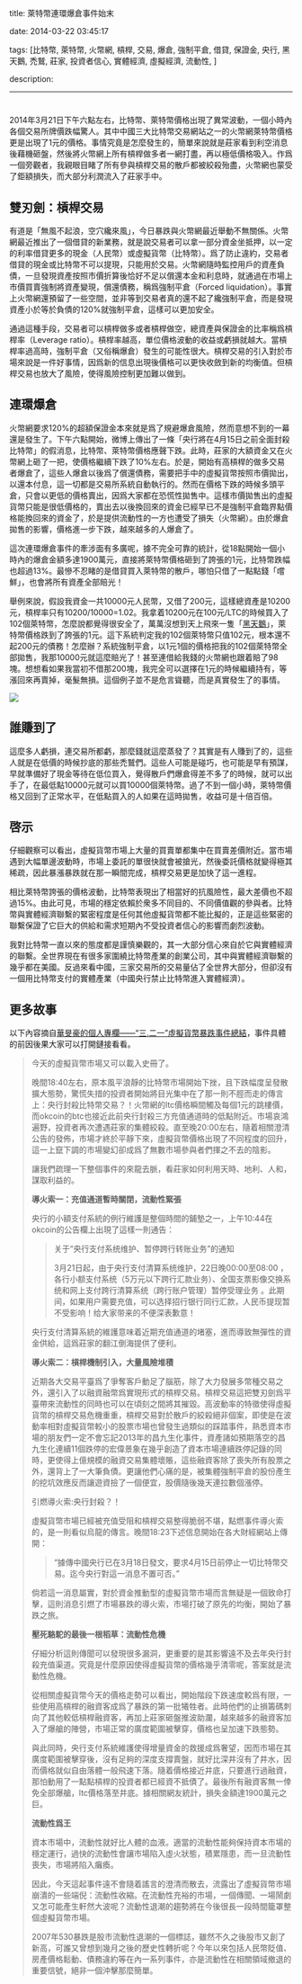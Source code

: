 title: 萊特幣連環爆倉事件始末

date: 2014-03-22 03:45:17

tags: [比特幣, 萊特幣, 火幣網, 槓桿, 交易, 爆倉, 強制平倉, 借貸, 保證金, 央行, 黑天鵝, 禿鷲, 莊家, 投資者信心, 實體經濟, 虛擬經濟, 流動性, ]

description: 

---
# 

2014年3月21日下午六點左右，比特幣、萊特幣價格出現了異常波動，一個小時內各個交易所牌價跌幅驚人。其中中國三大比特幣交易網站之一的火幣網萊特幣價格更是出現了1元的價格。事情究竟是怎麼發生的，簡單來說就是莊家看到利空消息後藉機砸盤，然後將火幣網上所有槓桿做多者一網打盡，再以極低價格吸入。作爲一個旁觀者，我親眼目睹了所有參與槓桿交易的散戶都被絞殺殆盡，火幣網也蒙受了鉅額損失，而大部分利潤流入了莊家手中。

## 雙刃劍：槓桿交易

有道是「無風不起浪，空穴纔來風」，今日暴跌與火幣網最近舉動不無關係。火幣網最近推出了一個借貸的新業務，就是說交易者可以拿一部分資金坐抵押，以一定的利率借貸更多的現金（人民幣）或虛擬貨幣（比特幣）。爲了防止違約，交易者借貸的現金或比特幣不可以提現，只能用於交易。火幣網隨時監控用戶的資產負債，一旦發現資產按照市價折算後恰好不足以償還本金和利息時，就通過在市場上市價買賣強制將資產變現，償還債務，稱爲強制平倉（Forced liquidation）。事實上火幣網還預留了一些空間，並非等到交易者真的還不起了纔強制平倉，而是發現資產小於等於負債的120%就強制平倉，這樣可以更加安全。

通過這種手段，交易者可以槓桿做多或者槓桿做空，總資產與保證金的比率稱爲槓桿率（Leverage ratio）。槓桿率越高，單位價格波動的收益或虧損就越大。當槓桿率過高時，強制平倉（又俗稱爆倉）發生的可能性很大。槓桿交易的引入對於市場來說是一件好事情，因爲新的信息出現後價格可以更快收斂到新的均衡值。但槓桿交易也放大了風險，使得風險控制更加難以做到。

## 連環爆倉

火幣網要求120%的超額保證金本來就是爲了規避爆倉風險，然而意想不到的一幕還是發生了。下午六點開始，微博上傳出了一條「央行將在4月15日之前全面封殺比特幣」的假消息，比特幣、萊特幣價格應聲下跌。此時，莊家的大額資金又在火幣網上砸了一把，使價格繼續下跌了10%左右。於是，開始有高槓桿的做多交易者爆倉了，這些人爆倉以後爲了償還債務，需要把手中的虛擬貨幣按照市價拋出，以還本付息，這一切都是交易所系統自動執行的。然而在價格下跌的時候多頭平倉，只會以更低的價格賣出，因爲大家都在恐慌性拋售中。這樣市價拋售出的虛擬貨幣只能是很低價格的，賣出去以後換回來的資金已經早已不是強制平倉臨界點價格能換回來的資金了，於是提供流動性的一方也遭受了損失（火幣網）。由於爆倉拋售的影響，價格進一步下跌，越來越多的人爆倉了。

這次連環爆倉事件的牽涉面有多廣呢，據不完全可靠的統計，從18點開始一個小時內的爆倉金額多達1900萬元，直接將萊特幣價格砸到了誇張的1元，比特幣跌幅也超過13%。最慘不忍睹的是借貸買入萊特幣的散戶，哪怕只借了一點點錢「嚐鮮」，也會將所有資產全部賠光！

舉例來說，假設我資金一共10000元人民幣，又借了200元，這樣總資產是10200元，槓桿率只有10200/10000=1.02。我拿着10200元在100元/LTC的時候買入了102個萊特幣，怎麼說都覺得很安全了，萬萬沒想到天上飛來一隻「[黑天鵝](https://en.wikipedia.org/wiki/Black_swan_theory)」，萊特幣價格跌到了誇張的1元。這下系統判定我的102個萊特幣只值102元，根本還不起200元的債務！怎麼辦？系統強制平倉，以1元1個的價格把我的102個萊特幣全部拋售，我那10000元就這麼賠光了！甚至連借給我錢的火幣網也跟着賠了98塊。想想看如果我當初不借那200塊，我完全可以選擇在1元的時候繼續持有，等漲回來再賣掉，毫髮無損。這個例子並不是危言聳聽，而是真實發生了的事情。

[![](https://www.byvoid.com/upload/blog/btc/20140321-huobi-ltc.png)](https://www.byvoid.com/upload/blog/btc/20140321-huobi-ltc.png)

## 誰賺到了

這麼多人虧損，連交易所都虧，那麼錢就這麼蒸發了？其實是有人賺到了的，這些人就是在低價的時候抄底的那些禿鷲們。這些人可能是碰巧，也可能是早有預謀，早就準備好了現金等待在低位買入，覺得散戶們爆倉得差不多了的時候，就可以出手了，在最低點10000元就可以買10000個萊特幣。過了不到一個小時，萊特幣價格又回到了正常水平，在低點買入的人如果在這時拋售，收益可是十倍百倍。

## 啓示

仔細觀察可以看出，虛擬貨幣市場上大量的買賣單都集中在買賣差價附近。當市場遇到大幅單邊波動時，市場上委託的單很快就會被搶光，然後委託價格就變得極其稀疏，因此暴漲暴跌就在那一瞬間完成，槓桿交易更是加快了這一進程。

相比萊特幣誇張的價格波動，比特幣表現出了相當好的抗風險性，最大差價也不超過15%。由此可見，市場的穩定依賴於衆多不同目的、不同價值觀的參與者。比特幣與實體經濟聯繫的緊密程度是任何其他虛擬貨幣都不能比擬的，正是這些緊密的聯繫保證了它巨大的供給和需求短期內不受投資者信心的影響而劇烈波動。

我對比特幣一直以來的態度都是謹慎樂觀的，其一大部分信心來自於它與實體經濟的聯繫。全世界現在有很多家圍繞比特幣產業的創業公司，其中與實體經濟聯繫的幾乎都在美國。反過來看中國，三家交易所的交易量佔了全世界大部分，但卻沒有一個用比特幣支付的實體產業（中國央行禁止比特幣進入實體經濟）。

## 更多故事

以下內容摘自[華旻豪的個人專欄——“三.二一”虛擬貨幣暴跌事件總結](http://www.huaminhao.com/summary-btc-plummet/)，事件具體的前因後果大家可以打開鏈接看看。

> 今天的虛擬貨幣市場又可以載入史冊了。
> 
> 晚間18:40左右，原本風平浪靜的比特幣市場開始下挫，且下跌幅度呈發散擴大態勢，驚慌失措的投資者開始將目光集中在了那一則不脛而走的傳言上：央行封殺比特幣交易？！火幣網的ltc價格瞬間觸及每個1元的跳樓價，而okcoin的btc也接近此前央行封殺三方充值通道時的低點附近。市場哀鴻遍野，投資者再次遭遇莊家的集體絞殺。直至晚20:00左右，隨着相關澄清公告的發佈，市場才終於平靜下來，虛擬貨幣價格出現了不同程度的回升，這一上竄下調的市場變幻卻成爲了無數市場參與者們揮之不去的陰影。
> 
> 讓我們疏理一下整個事件的來龍去脈，看莊家如何利用天時、地利、人和，謀取利益的。
> 
> **導火索一：充值通道暫時關閉，流動性緊張**
> 
> 央行的小額支付系統的例行維護是整個時間的鋪墊之一，上午10:44在okcoin的公告欄上出現了這樣一則通告：
>
>> 关于“央行支付系统维护、暂停跨行转账业务”的通知
>> 
>> 3月21日起，由于央行支付清算系统维护，22日晚00:00至08:00 ，各行小额支付系统（5万元以下跨行汇款业务）、全国支票影像交换系统和网上支付跨行清算系统（跨行账户管理）暂停受理业务 。此期间，如果用户需要充值，可以选择招行银行同行汇款，人民币提现暂不受影响！给大家带来的不便深表歉意！
> 
> 央行支付清算系統的維護意味着近期充值通道的堵塞，進而導致無彈性的資金供給，這爲莊家的翻江倒海提供了便利。
> 
> **導火索二：槓桿機制引入，大量風險堆積**
> 
> 近期各大交易平臺爲了爭奪客戶動足了腦筋，除了大力發展多幣種交易之外，還引入了以融資融幣爲實現形式的槓桿交易。槓桿交易這把雙刃劍爲平臺帶來流動性的同時也可以在頃刻之間將其摧毀。高波動率的特徵使得虛擬貨幣的槓桿交易危機重重，槓桿交易對於散戶的絞殺絕非個案，即使是在波動率相對虛擬貨幣較小的股票市場也曾發生過類似的踩踏事件，熟悉資本市場的朋友們一定不會忘記2013年的昌九生化事件，資產諸如預期落空的昌九生化連續11個跌停的宏偉景象在幾乎創造了資本市場連續跌停記錄的同時，更使得上億規模的融資交易集體壞賬，這些融資客除了喪失所有股票之外，還背上了一大筆負債。更讓他們心痛的是，被集體強制平倉的股份產生的挖坑效應反而讓遊資撿了一個便宜，股價隨後幾天連拉數個漲停。
> 
> 引燃導火索:央行封殺？！
> 
> 虛擬貨幣市場已經被充值受阻和槓桿交易整得脆弱不堪，點燃事件導火索的，是一則看似烏龍的傳言。晚間18:23下述信息開始在各大財經網站上傳開：
>
>> “據傳中國央行已在3月18日發文，要求4月15日前停止一切比特幣交易。迄今央行對這一消息不置可否。”
> 
> 倘若這一消息屬實，對於資金推動型的虛擬貨幣市場而言無疑是一個致命打擊，這則消息引燃了市場暴跌的導火索，市場打破了原先的均衡，開始了暴跌之旅。
> 
> **壓死駱駝的最後一根稻草：流動性危機**
> 
> 仔細分析這則傳聞可以發現很多漏洞，更重要的是其影響遠不及去年央行封殺充值渠道。究竟是什麼原因使得虛擬貨幣的價格幾乎清零呢，答案就是流動性危機。
> 
> 從相關虛擬貨幣今天的價格走勢可以看出，開始階段下跌速度較爲有限，一些使用高槓桿的融資客成爲了暴跌的第一批犧牲者。此時他們的止損籌碼刺向了其他較低槓桿融資客，再加上莊家砸盤推波助瀾，越來越多的融資客加入了爆艙的陣營，市場正常的廣度範圍被擊穿，價格也呈加速下跌態勢。
> 
> 與此同時，央行支付系統維護使得增量資金的救援成爲奢望，因而市場在其廣度範圍被擊穿後，沒有足夠的深度支撐賣盤，就好比深井沒有了井水，因而價格就似自由落體一般飛速下落。隨着價格接近井底，只要進行過融資，那怕動用了一點點槓桿的投資者都已經資不抵債了。最後所有融資客無一倖免全部爆艙，ltc價格落至井底。據相關網友統計，損失金額達1900萬元之巨。
> 
> **流動性爲王**
> 
> 資本市場中，流動性就好比人體的血液。適當的流動性能夠保持資本市場的穩定運行，過快的流動性會讓市場陷入虛火狀態，積累隱患，而一旦流動性喪失，市場將陷入癱瘓。
> 
> 因此，今天這起事件遠不會隨着謠言的澄清而散去，流露出了虛擬貨幣市場崩潰的一些端倪：流動性收縮。在流動性充裕的市場，一個傳聞、一場鬧劇又怎可能產生軒然大波呢？流動性退潮的趨勢將在今後很長一段時間籠罩整個虛擬貨幣市場。
> 
> 2007年530暴跌是股市流動性退潮的一個標誌，雖然不久之後股市又創了新高，可誰又曾想到幾月之後的歷史性轉折呢？今年以來包括人民幣貶值、房產價格鬆動、債務違約等在內一系列事件，亦是流動性在相關領域撤退的重要信號，絕非一個沖擊那麼簡單。
